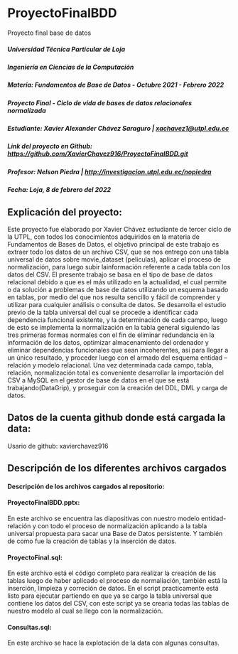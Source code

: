# ProyectoFinalBDD
Proyecto final base de datos

##### Universidad Técnica Particular de Loja
##### Ingeniería en Ciencias de la Computación
##### Materia: Fundamentos de Base de Datos - Octubre 2021 - Febrero 2022
##### Proyecto Final - Ciclo de vida de bases de datos relacionales normalizada
##### Estudiante: Xavier Alexander Chávez Saraguro | xachavez1@utpl.edu.ec
##### Link del proyecto en Github: https://github.com/XavierChavez916/ProyectoFinalBDD.git
##### Profesor: Nelson Piedra | http://investigacion.utpl.edu.ec/nopiedra
##### Fecha: Loja, 8 de febrero del 2022


## Explicación del proyecto:
Este proyecto fue elaborado por Xavier Chávez estudiante de tercer ciclo de la UTPL, con todos los conocimíentos adquiridos en la materia de Fundamentos de Bases de Datos, el objetivo principal de este trabajo es extraer todo los datos de un archivo CSV, que se nos entrego con una tabla universal de datos sobre movie_dataset (peliculas), aplicar el proceso de normalización, para luego subir lainformación referente a cada tabla con los datos del CSV. El presente trabajo se basa en el tipo de base de datos relacional debido a que es el más utilizado en la actualidad, el cual permite o da solución a problemas de base de datos utilizando un esquema basado en tablas, por medio del que nos resulta sencillo y fácil de comprender y utilizar para cualquier análisis o consulta de datos. Se desarrolla el estudio previo de la tabla universal del cual se procede a identificar cada dependencia funcional existente, y la determinación de cada campo, luego de esto se implementa la normalización en la tabla general siguiendo las tres primeras formas normales con el fin de eliminar redundancia en la información de los datos, optimizar almacenamiento del ordenador y eliminar dependencias funcionales que sean incoherentes, así para llegar a un único resultado, y proceder luego con el armado del esquema entidad – relación y modelo relacional. Una vez determinada cada campo, tabla, relación, normalización total es conveniente desarrollar la importación del CSV a MySQL en el gestor de base de datos en el que se está trabajando(DataGrip), y proseguir con la creación del DDL, DML y carga de datos.

## Datos de la cuenta github donde está cargada la data:
Usario de github: xavierchavez916

## Descripción de los diferentes archivos cargados

#### Descripción de los archivos cargados al repositorio:
#### ProyectoFinalBDD.pptx:
En este archivo se encuentra las diapositivas con nuestro modelo entidad-relación y con todo el proceso de normalización aplicando a la tabla universal propuesta para sacar una Base de Datos persistente. Y también de como fue la creación de tablas y la inserción de datos.

#### ProyectoFinal.sql:
En este archivo está el código completo para realizar la creación de las tablas luego de haber aplicado el proceso de normaliación, también está la inserción, limpieza y correción de datos.
En el script practicamente está listo para ejecutar partiendo en que ya se cargo la tabla universal que contiene los datos del CSV, con este script ya se crearia todas las tablas de nuestro modelo al cual se llego con la normalización.
#### Consultas.sql:
En este archivo se hace la explotación de la data con algunas consultas.
